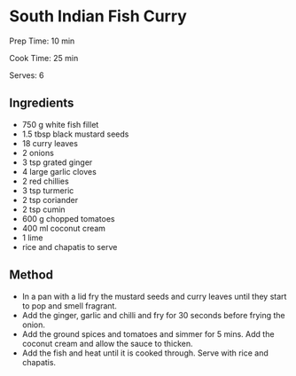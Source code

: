 # South Indian Fish Curry

Prep Time: 10 min

Cook Time: 25 min

Serves: 6
## Ingredients
* 750 g white fish fillet
* 1.5 tbsp black mustard seeds
* 18 curry leaves
* 2 onions
* 3 tsp grated ginger
* 4 large garlic cloves
* 2 red chillies
* 3 tsp turmeric
* 2 tsp coriander
* 2 tsp cumin
* 600 g chopped tomatoes
* 400 ml coconut cream
* 1 lime
* rice and chapatis to serve


## Method
* In a pan with a lid fry the mustard seeds and curry leaves until they start to pop and smell fragrant.
* Add the ginger, garlic and chilli and fry for 30 seconds before frying the onion.
* Add the ground spices and tomatoes  and simmer for 5 mins. Add the coconut cream and allow the sauce to thicken.
* Add the fish and heat until it is cooked through. Serve with rice and chapatis.
